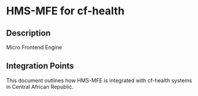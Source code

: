 # HMS-MFE for cf-health

## Description

Micro Frontend Engine

## Integration Points

This document outlines how HMS-MFE is integrated with cf-health systems in Central African Republic.
